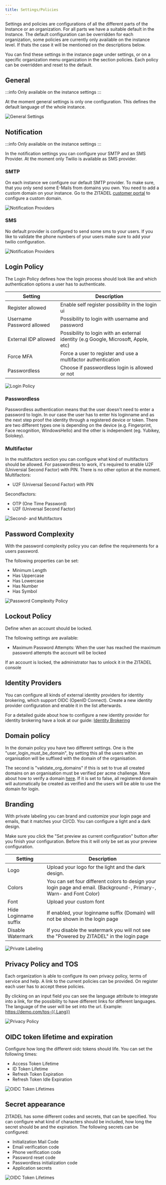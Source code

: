 ```yaml
---
title: Settings/Policies
---
```


Settings and policies are configurations of all the different parts of the Instance or an organization. For all parts we have a suitable default in the Instance.
The default configuration can be overridden for each organization, some policies are currently only available on the instance level. If thats the case it will be mentioned on the descriptions below.

You can find these settings in the instance page under settings, or on a specific organization menu organization in the section policies.
Each policy can be overridden and reset to the default.

## General

:::info
Only available on the instance settings
:::

At the moment general settings is only one configuration. This defines the default language of the whole instance.

![General Settings](/img/console_instance_policy_general.png)

## Notification

:::info
Only available on the instance settings
:::

In the notification settings you can configure your SMTP and an SMS Provider. At the moment only Twilio is available as SMS provider.

### SMTP 
On each instance we configure our default SMTP provider. To make sure, that you only send some E-Mails from domains you own. You need to add a custom domain on your instance.
Go to the ZITADEL [customer portal](https://zitadel.cloud) to configure a custom domain. 

![Notification Providers](/img/console_instance_policy_notification.png)

### SMS

No default provider is configured to send some sms to your users. If you like to validate the phone numbers of your users make sure to add your twilio configuration.

![Notification Providers](/img/console_instance_policy_notification_twilio.png)

## Login Policy

The Login Policy defines how the login process should look like and which authentication options a user has to authenticate.

| Setting | Description |
| --- | --- |
| Register allowed | Enable self register possibility in the login ui |
| Username Password allowed | Possibility to login with username and password |
| External IDP allowed | Possibility to login with an external identity (e.g Google, Microsoft, Apple, etc)|
| Force MFA | Force a user to register and use a multifactor authentication |
| Passwordless | Choose if passwordless login is allowed or not |

![Login Policy](/img/manuals/policies/console_org_login.png)

### Passwordless

Passwordless authentication means that the user doesn't need to enter a password to login. In our case the user has to enter his loginname and as the next step proof the identity through a registered device or token.
There are two different types one is depending on the device (e.g. Fingerprint, Face recognition, WindowsHello) and the other is independent (eg. Yubikey, Solokey).

### Multifactor

In the multifactors section you can configure what kind of multifactors should be allowed. For passwordless to work, it's required to enable U2F (Universial Second Factor) with PIN. There is no other option at the moment.
Multifactors:
- U2F (Universal Second Factor) with PIN

Secondfactors:
- OTP (One Time Password)
- U2F (Universal Second Factor)

![Second- and Multifactors](/img/manuals/policies/console_org_second_and_multi_factors.png)

## Password Complexity

With the password complexity policy you can define the requirements for a users password.

The following properties can be set:
- Minimum Length
- Has Uppercase
- Has Lowercase
- Has Number
- Has Symbol

![Password Complexity Policy](/img/manuals/policies/console_org_pw_complexity.png)

## Lockout Policy

Define when an account should be locked.

The following settings are available:
- Maximum Password Attempts: When the user has reached the maximum password attempts the account will be locked

If an account is locked, the administrator has to unlock it in the ZITADEL console

## Identity Providers

You can configure all kinds of external identity providers for identity brokering, which support OIDC (OpenID Connect).
Create a new identity provider configuration and enable it in the list afterwards.

For a detailed guide about how to configure a new identity provider for identity brokering have a look at our guide:
[Identity Brokering](../../guides/authentication/identity-brokering)

## Domain policy

In the domain policy you have two different settings.
One is the "user_login_must_be_domain", by setting this all the users within an organisation will be suffixed with the domain of the organisation.

The second is "validate_org_domains" if this is set to true all created domains on an organisation must be verified per acme challenge.
More about how to verify a domain [here](../../guides/basics/organizations#domain-verification-and-primary-domain).
If it is set to false, all registered domain will automatically be created as verified and the users will be able to use the domain for login.

## Branding

With private labeling you can brand and customize your login page and emails, that it matches your CI/CD.
You can configure a light and a dark design.

Make sure you click the "Set preview as current configuration" button after you finish your configuration. Before this it will only be set as your preview configuration.

| Setting | Description |
| --- | --- |
| Logo | Upload your logo for the light and the dark design. |
| Colors | You can set four different colors to design your login page and email. (Background-, Primary-, Warn- and Font Color) |
| Font | Upload your custom font |
| Hide Loginname suffix | If enabled,  your loginname suffix (Domain) will not be shown in the login page |
| Disable Watermark | If you disable the watermark you will not see the "Powered by ZITADEL" in the login page |

![Private Labeling](/img/console_private_labeling.png)

## Privacy Policy and TOS

Each organization is able to configure its own privacy policy, terms of service and help.
A link to the current policies can be provided. On register each user has to accept these policies.

By clicking on an input field you can see the language attribute to integrate into a link, for the possibility to have different links for different languages.
The language of the user will be set into the url.
Example:
https://demo.com/tos-{{.Lang}}

![Privacy Policy](/img/manuals/policies/console_org_privacy.png)

## OIDC token lifetime and expiration

Configure how long the different oidc tokens should life.
You can set the following times:
- Access Token Lifetime
- ID Token Lifetime
- Refresh Token Expiration
- Refresh Token Idle Expiration

![OIDC Token Lifetimes](/img/manuals/policies/console_policy_oidc.png)


## Secret appearance

ZITADEL has some different codes and secrets, that can be specified.
You can configure what kind of characters should be included, how long the secret should be and the expiration.
The following secrets can be configured:
- Initialization Mail Code
- Email verification code
- Phone verification code
- Password reset code
- Passwordless initialization code
- Application secrets

![OIDC Token Lifetimes](/img/manuals/policies/console_policy_secrets.png)